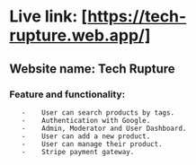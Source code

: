 # Live link: [https://tech-rupture.web.app/]

## Website name: Tech Rupture

### Feature and functionality: 
       -	User can search products by tags.
       -	Authentication with Google.
       -	Admin, Moderator and User Dashboard.
       -	User can add a new product.
       -	User can manage their product.
       -	Stripe payment gateway.